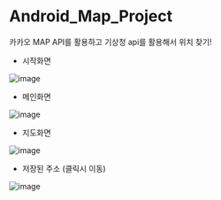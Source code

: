 # Android_Map_Project
카카오 MAP API를 활용하고 기상청 api를 활용해서 위치 찾기!

- 시작화면

![image](https://user-images.githubusercontent.com/42471001/134900701-cee7377c-4719-4145-84d8-e63d9892e9dc.png)

- 메인화면

![image](https://user-images.githubusercontent.com/42471001/134900730-2d208945-9dd5-492b-a424-3c7b2755e389.png)

- 지도화면

![image](https://user-images.githubusercontent.com/42471001/134900802-0c56a1a3-91ab-4f1f-b695-63e899856f3b.png)

- 저장된 주소 (클릭시 이동)

![image](https://user-images.githubusercontent.com/42471001/134900842-e1aead7f-a071-484e-8e6a-0f692cb343e2.png)

